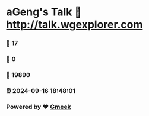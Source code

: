 # aGeng's Talk :link: http://talk.wgexplorer.com 
### :page_facing_up: [17](http://talk.wgexplorer.com/tag.html) 
### :speech_balloon: 0 
### :hibiscus: 19890 
### :alarm_clock: 2024-09-16 18:48:01 
### Powered by :heart: [Gmeek](https://github.com/Meekdai/Gmeek)
